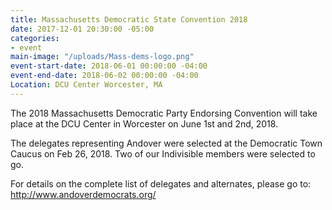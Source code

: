 ```yaml
---
title: Massachusetts Democratic State Convention 2018
date: 2017-12-01 20:30:00 -05:00
categories:
- event
main-image: "/uploads/Mass-dems-logo.png"
event-start-date: 2018-06-01 00:00:00 -04:00
event-end-date: 2018-06-02 00:00:00 -04:00
Location: DCU Center Worcester, MA
---
```


The 2018 Massachusetts Democratic Party Endorsing Convention will take place at the DCU Center in Worcester on June 1st and 2nd, 2018.

The delegates representing Andover were selected at the Democratic Town Caucus on Feb 26, 2018. Two of our Indivisible members were selected to go. 

For details on the complete list of delegates and alternates, please go to: http://www.andoverdemocrats.org/
